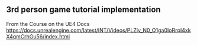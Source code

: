 ## 3rd person game tutorial implementation

From the Course on the UE4 Docs
https://docs.unrealengine.com/latest/INT/Videos/PLZlv_N0_O1ga0IoRrpI4xkX4qmCrhGu56/index.html